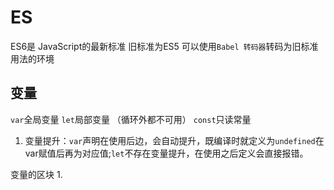 # ES
ES6是 JavaScript的最新标准
旧标准为ES5 
可以使用`Babel 转码器`转码为旧标准用法的环境

## 变量

`var`全局变量
`let`局部变量 （循环外都不可用）
`const`只读常量
1. 变量提升：`var`声明在使用后边，会自动提升，既编译时就定义为`undefined`在var赋值后再为对应值;`let`不存在变量提升，在使用之后定义会直接报错。

变量的区块
1. 
